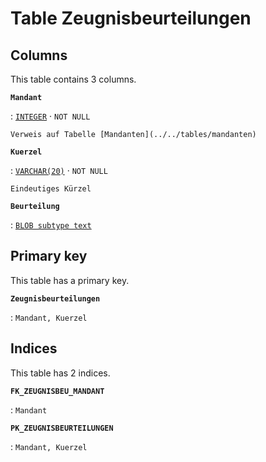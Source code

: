 # Table **Zeugnisbeurteilungen**

## Columns

This table contains 3 columns.

**`Mandant`**

:   [`INTEGER`](https://firebirdsql.org/file/documentation/html/en/refdocs/fblangref40/firebird-40-language-reference.html#fblangref40-datatypes-inttypes) · `NOT NULL`

    Verweis auf Tabelle [Mandanten](../../tables/mandanten)

**`Kuerzel`**

:   [`VARCHAR(20)`](https://firebirdsql.org/file/documentation/html/en/refdocs/fblangref40/firebird-40-language-reference.html#fblangref40-datatypes-chartypes) · `NOT NULL`

    Eindeutiges Kürzel

**`Beurteilung`**

:   [`BLOB subtype text`](https://firebirdsql.org/file/documentation/html/en/refdocs/fblangref40/firebird-40-language-reference.html#fblangref40-datatypes-bnrytypes)

## Primary key

This table has a primary key.

**`Zeugnisbeurteilungen`**

:   `Mandant, Kuerzel`

## Indices

This table has 2 indices.

**`FK_ZEUGNISBEU_MANDANT`**

:   `Mandant`

**`PK_ZEUGNISBEURTEILUNGEN`**

:   `Mandant, Kuerzel`
